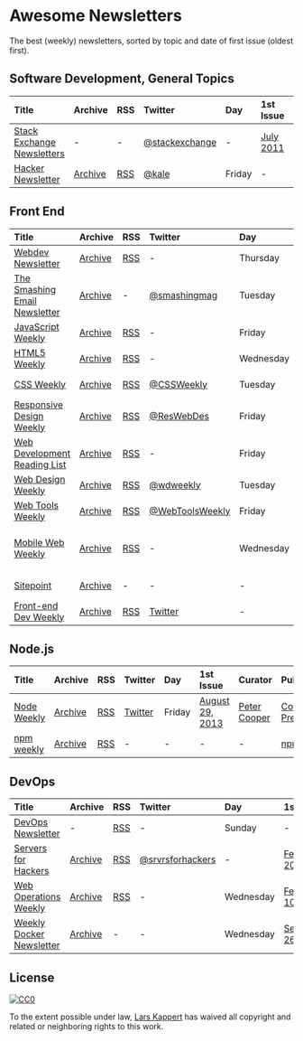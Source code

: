 # Awesome Newsletters

The best (weekly) newsletters, sorted by topic and date of first issue (oldest first).

## Software Development, General Topics

Title | Archive | RSS | Twitter | Day | 1st Issue | Curator | Publisher
:--|:--|:--|:--|:--|:--|:--|:--
[Stack Exchange Newsletters](http://stackexchange.com/newsletters) | - | - | [@stackexchange](https://twitter.com/stackexchange) | - | [July 2011](https://blog.stackexchange.com/2011/07/stack-exchange-site-newsletters/) | - | stack exchange, inc
[Hacker Newsletter](http://www.hackernewsletter.com/) | [Archive](http://us1.campaign-archive2.com/home/?u=faa8eb4ef3a111cef92c4f3d4&id=e505c88a2e) | [RSS](http://us1.campaign-archive1.com/feed?u=faa8eb4ef3a111cef92c4f3d4&id=e505c88a2e) | [@kale](https://twitter.com/kale) | Friday | - | [Kale Davis](http://www.kaledavis.com) | N/A

## Front End

Title | Archive | RSS | Twitter | Day | 1st Issue | Curator | Publisher
:--|:--|:--|:--|:--|:--|:--|:--
[Webdev Newsletter](http://www.d.umn.edu/itss/training/online/webdesign/webdev_listserv.html) | [Archive](http://lists.d.umn.edu/pipermail/webdev/) | [RSS](http://www.d.umn.edu/itss/training/online/webdesign/webdesign.xml) | - | Thursday | [July, 2002](http://www.d.umn.edu/~lcarlson/newsletter/vol_01_200207-200306/01.txt) | Laura L. Carlson | -
[The Smashing Email Newsletter]() | [Archive](http://www.smashingmagazine.com/the-smashing-newsletter/#newsletter-issues) | - | [@smashingmag](https://twitter.com/smashingmag) | Tuesday | [March 2, 2010](http://www.smashingmagazine.com/smashing-newsletter-issue-1/) | [Smashing Editorial](http://www.smashingmagazine.com/author/newsletter-team/) | N/A
[JavaScript Weekly](http://javascriptweekly.com) | [Archive](http://javascriptweekly.com/issues) | [RSS](http://javascriptweekly.com/rss/21c3fohl) | - | Friday | [November 12, 2010](http://javascriptweekly.com/issues/1) | [Peter Cooper](https://twitter.com/peterc) | [Cooper Press](https://cooperpress.com)
[HTML5 Weekly](http://html5weekly.com) | [Archive](http://html5weekly.com/issues) | [RSS](http://html5weekly.com/rss/2211ebge) | - | Wednesday | [August 24, 2011](http://html5weekly.com/issues/1) | [Peter Cooper](https://twitter.com/peterc) | [Cooper Press](https://cooperpress.com)
[CSS Weekly](http://css-weekly.com/) | [Archive](http://css-weekly.com/archives/) | [RSS](http://feeds.feedburner.com/CSS-Weekly) | [@CSSWeekly](https://twitter.com/CSSWeekly) | Tuesday | [March 26, 2012](http://css-weekly.com/issue-1/) | [Zoran Jambor](https://twitter.com/zoranjambor) | N/A
[Responsive Design Weekly](http://responsivedesignweekly.com) | [Archive](http://responsivedesignweekly.com/archive) | [RSS]() | [@ResWebDes](https://twitter.com/reswebdes) | Friday | [April 24, 2012](http://responsivedesignweekly.com/archive/responsive-design-weekly-1/) | [Justin Avery](https://twitter.com/justinavery) | N/A
[Web Development Reading List](https://wdrl.info) | [Archive](https://wdrl.info/archive/) | [RSS](https://wdrl.info/feed.xml) | - | Friday | [June 27, 2013](https://wdrl.info/archive/1/) | [Anselm Hannemann](https://helloanselm.com) | N/A
[Web Design Weekly](https://web-design-weekly.com) | [Archive](https://web-design-weekly.com/archive/) | [RSS](http://feeds.feedburner.com/webdesignweekly) | [@wdweekly](https://twitter.com/wdweekly) | Tuesday | [July 2, 2011](https://web-design-weekly.com/2011/07/02/web-design-weekly-1-2/) | [Jake Bresnehan](http://jakebresnehan.com/) | N/A
[Web Tools Weekly](http://webtoolsweekly.com) | [Archive](http://webtoolsweekly.com/#archive) | [RSS]() | [@WebToolsWeekly](https://twitter.com/WebToolsWeekly) | Friday | [July 23, 2013](http://webtoolsweekly.com/archives/issue-1/) | [Louis Lazaris](https://twitter.com/ImpressiveWebs) | N/A
[Mobile Web Weekly](http://mobilewebweekly.co) | [Archive](http://mobilewebweekly.co/issues) | [RSS](http://mobilewebweekly.co/rss/1cmgf969) | - | Wednesday | [April 7, 2014](http://mobilewebweekly.co/issues/1) | [Brian Rinaldi](https://twitter.com/remotesynth), [Holly Schinski](https://twitter.com/devgirlFL) | [Cooper Press](https://cooperpress.com)
[Sitepoint](http://www.sitepoint.com/newsletter/) | [Archive](http://www.sitepoint.com/newsletter-archive/) | - | - | - | [July 23, 2014](http://sitepointdotcom.createsend.com/t/ViewEmailArchive/y/98CFA3DC7A9C9BD6/C67FD2F38AC4859C/) | - | [SitePoint Pty. Ltd.]()
[Front-end Dev Weekly](http://frontenddevweekly.com) | [Archive](https://frontenddevweekly.curated.co/issues) | [RSS](https://frontenddevweekly.curated.co/issues.rss) | [Twitter]() | - | - | [Galen Vinter](http://galenvinter.com) | N/A

## Node.js

Title | Archive | RSS | Twitter | Day | 1st Issue | Curator | Publisher
:--|:--|:--|:--|:--|:--|:--|:--
[Node Weekly](http://nodeweekly.com) | [Archive](http://nodeweekly.com/issues) | [RSS]() | [Twitter]() | Friday | [August 29, 2013](http://nodeweekly.com/issues/1) | [Peter Cooper](https://twitter.com/peterc) | [Cooper Press](https://cooperpress.com)
[npm weekly](https://www.npmjs.com/npm-weekly) | [Archive](http://us9.campaign-archive2.com/home/?u=077dfd41302a71310cef619e5&id=e17fe5d778) | [RSS](http://us9.campaign-archive2.com/feed?u=077dfd41302a71310cef619e5&id=e17fe5d778) | - | - | - | - | [npm, Inc.](https://www.npmjs.com/about)

## DevOps

Title | Archive | RSS | Twitter | Day | 1st Issue | Curator | Publisher
:--|:--|:--|:--|:--|:--|:--|:--
[DevOps Newsletter](https://blog.serverdensity.com/devops-newsletter/) | - | [RSS](http://feeds.feedburner.com/serverdensity) | - | Sunday | - | - | [server density](https://www.serverdensity.com)
[Servers for Hackers](https://serversforhackers.com/editions) | [Archive](https://serversforhackers.com/editions) | [RSS](https://serversforhackers.com/feed) | [@srvrsforhackers](https://twitter.com/srvrsforhackers) | - | [Feb 25, 2014](https://serversforhackers.com/configuring-apache-virtual-hosts) | - | -
[Web Operations Weekly](http://webopsweekly.com/) | [Archive](http://webopsweekly.com/issues) | [RSS](http://webopsweekly.com/rss/22ck275b) | - | Wednesday | [February 10, 2015](http://webopsweekly.com/issues/1) | - | [Cooper Press](https://cooperpress.com)
[Weekly Docker Newsletter](https://www.docker.com/newsletter-subscription) | [Archive](https://blog.docker.com/docker-weekly-archives/) | - | - | Wednesday | [September 26, 2013](http://us2.campaign-archive1.com/?u=13681e0f8a4ac09ce229a9b48&id=fe9359a1f5&e=[UNIQID]) | - | [Docker]()

## License

[![CC0](http://i.creativecommons.org/p/zero/1.0/88x31.png)](http://creativecommons.org/publicdomain/zero/1.0/)

To the extent possible under law, [Lars Kappert](https://webpro.nl) has waived all copyright and related or neighboring rights to this work.
